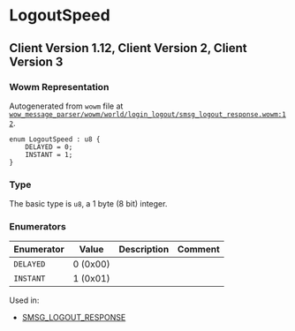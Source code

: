 # LogoutSpeed

## Client Version 1.12, Client Version 2, Client Version 3

### Wowm Representation

Autogenerated from `wowm` file at [`wow_message_parser/wowm/world/login_logout/smsg_logout_response.wowm:12`](https://github.com/gtker/wow_messages/tree/main/wow_message_parser/wowm/world/login_logout/smsg_logout_response.wowm#L12).

```rust,ignore
enum LogoutSpeed : u8 {
    DELAYED = 0;
    INSTANT = 1;
}
```
### Type
The basic type is `u8`, a 1 byte (8 bit) integer.
### Enumerators
| Enumerator | Value  | Description | Comment |
| --------- | -------- | ----------- | ------- |
| `DELAYED` | 0 (0x00) |  |  |
| `INSTANT` | 1 (0x01) |  |  |

Used in:
* [SMSG_LOGOUT_RESPONSE](smsg_logout_response.md)

